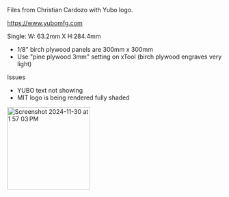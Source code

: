 Files from Christian Cardozo with Yubo logo.

https://www.yubomfg.com

Single: W: 63.2mm X H:284.4mm
- 1/8" birch plywood panels are 300mm x 300mm
- Use "pine plywood 3mm" setting on xTool (birch plywood engraves very light)

Issues
- YUBO text not showing
- MIT logo is being rendered fully shaded

<img width="194" alt="Screenshot 2024-11-30 at 1 57 03 PM" src="https://github.com/user-attachments/assets/9af945c3-52b8-4ba0-b418-9f873e54789a">
